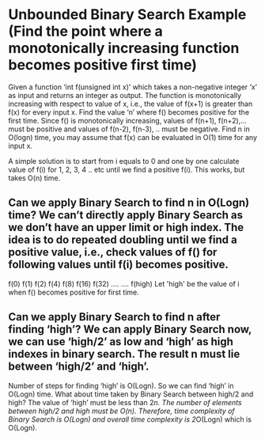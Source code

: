 # Unbounded Binary Search Example (Find the point where a monotonically increasing function becomes positive first time)

Given a function ‘int f(unsigned int x)’ which takes a non-negative integer ‘x’ as input and returns an integer as output. The function is monotonically increasing with respect to value of x, i.e., the value of f(x+1) is greater than f(x) for every input x. Find the value ‘n’ where f() becomes positive for the first time. Since f() is monotonically increasing, values of f(n+1), f(n+2),… must be positive and values of f(n-2), f(n-3), .. must be negative.
Find n in O(logn) time, you may assume that f(x) can be evaluated in O(1) time for any input x.

A simple solution is to start from i equals to 0 and one by one calculate value of f(i) for 1, 2, 3, 4 .. etc until we find a positive f(i). This works, but takes O(n) time.

## Can we apply Binary Search to find n in O(Logn) time? We can’t directly apply Binary Search as we don’t have an upper limit or high index. The idea is to do repeated doubling until we find a positive value, i.e., check values of f() for following values until f(i) becomes positive.


  f(0) 
  f(1)
  f(2)
  f(4)
  f(8)
  f(16)
  f(32)
  ....
  ....
  f(high)
Let 'high' be the value of i when f() becomes positive for first time.

## Can we apply Binary Search to find n after finding ‘high’? We can apply Binary Search now, we can use ‘high/2’ as low and ‘high’ as high indexes in binary search. The result n must lie between ‘high/2’ and ‘high’.

Number of steps for finding ‘high’ is O(Logn). So we can find ‘high’ in O(Logn) time. What about time taken by Binary Search between high/2 and high? The value of ‘high’ must be less than 2*n. The number of elements between high/2 and high must be O(n). Therefore, time complexity of Binary Search is O(Logn) and overall time complexity is 2*O(Logn) which is O(Logn).
